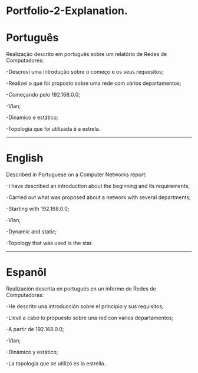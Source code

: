 

# Portfolio-2-Explanation.

# Português

Realização descrito em português sobre um relatório de Redes de Computadores:

-Descrevi uma introdução sobre o começo e os seus requesitos;

-Realizei o que foi proposto sobre uma rede com vários departamentos;

-Começando pelo 192.168.0.0;

-Vlan;

-Dinamico e estático;

-Topologia que foi utilizada é a estrela.


--------------------------------------------------------------------------------------------------------------------------------

# English

 Described in Portuguese on a Computer Networks report:

-I have described an introduction about the beginning and its requirements;

-Carried out what was proposed about a network with several departments;

-Starting with 192.168.0.0;

-Vlan;

-Dynamic and static;

-Topology that was used is the star.

--------------------------------------------------------------------------------------------------------------------------------

# Espanõl

Realización descrita en portugués en un informe de Redes de Computadoras:

-He descrito una introducción sobre el principio y sus requisitos;

-Llevé a cabo lo propuesto sobre una red con varios departamentos;

-A partir de 192.168.0.0;

-Vlan;

-Dinámico y estático;

-La topología que se utilizó es la estrella.

